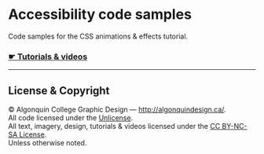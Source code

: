 # Accessibility code samples

Code samples for the CSS animations & effects tutorial.

### [☛ Tutorials & videos](http://learn-the-web.algonquindesign.ca/topics/css-animations-effects/)

---

## License & Copyright

© Algonquin College Graphic Design — <http://algonquindesign.ca/>.<br>
All code licensed under the [Unlicense](UNLICENSE).<br>
All text, imagery, design, tutorials & videos licensed under the [CC BY-NC-SA License](http://creativecommons.org/licenses/by-nc-sa/4.0/).<br>
Unless otherwise noted.
